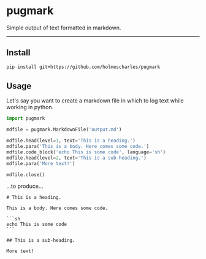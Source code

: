 # pugmark

Simple output of text formatted in markdown.

---

## Install

```sh
pip install git+https://github.com/holmescharles/pugmark
```

## Usage

Let's say you want to create a markdown file in which to log text while working in python.

```python
import pugmark

mdfile = pugmark.MarkdownFile('output.md')

mdfile.head(level=1, text='This is a heading.')
mdfile.para('This is a body. Here comes some code.')
mdfile.code_block('echo This is some code', language='sh')
mdfile.head(level=2, text='This is a sub-heading.')
mdfile.para('More text!')

mdfile.close()
```

...to produce...

````
# This is a heading.

This is a body. Here comes some code.

```sh
echo This is some code
```

## This is a sub-heading.

More text!
````
